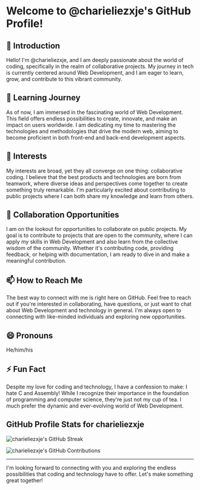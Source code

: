 # Welcome to @charieliezxje's GitHub Profile!

## 👋 Introduction
Hello! I'm @charieliezxje, and I am deeply passionate about the world of coding, specifically in the realm of collaborative projects. My journey in tech is currently centered around Web Development, and I am eager to learn, grow, and contribute to this vibrant community.

## 🌱 Learning Journey
As of now, I am immersed in the fascinating world of Web Development. This field offers endless possibilities to create, innovate, and make an impact on users worldwide. I am dedicating my time to mastering the technologies and methodologies that drive the modern web, aiming to become proficient in both front-end and back-end development aspects.

## 👀 Interests
My interests are broad, yet they all converge on one thing: collaborative coding. I believe that the best products and technologies are born from teamwork, where diverse ideas and perspectives come together to create something truly remarkable. I'm particularly excited about contributing to public projects where I can both share my knowledge and learn from others.

## 💞️ Collaboration Opportunities
I am on the lookout for opportunities to collaborate on public projects. My goal is to contribute to projects that are open to the community, where I can apply my skills in Web Development and also learn from the collective wisdom of the community. Whether it's contributing code, providing feedback, or helping with documentation, I am ready to dive in and make a meaningful contribution.

## 📫 How to Reach Me
The best way to connect with me is right here on GitHub. Feel free to reach out if you're interested in collaborating, have questions, or just want to chat about Web Development and technology in general. I'm always open to connecting with like-minded individuals and exploring new opportunities.

## 😄 Pronouns
He/him/his

## ⚡ Fun Fact
Despite my love for coding and technology, I have a confession to make: I hate C and Assembly! While I recognize their importance in the foundation of programming and computer science, they're just not my cup of tea. I much prefer the dynamic and ever-evolving world of Web Development.

## GitHub Profile Stats for charieliezxje

![charieliezxje's GitHub Streak](https://github-readme-streak-stats.herokuapp.com/?user=charieliezxje&theme=radical)

![charieliezxje's GitHub Contributions](https://github-contribution-stats.vercel.app/api/?username=charieliezxje&theme=radical&layout=compact)

---

I'm looking forward to connecting with you and exploring the endless possibilities that coding and technology have to offer. Let's make something great together!
